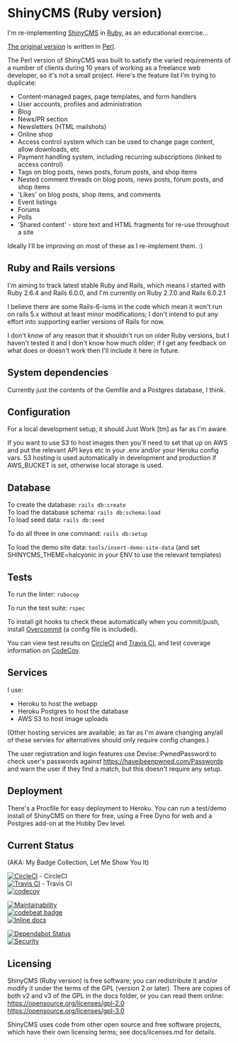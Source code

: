 # ShinyCMS (Ruby version)

I'm re-implementing [ShinyCMS](https://shinycms.org/) in
[Ruby](https://ruby-lang.org/), as an educational exercise...

[The original version](https://github.com/denny/ShinyCMS)
is written in [Perl](https://perl.org/).

The Perl version of ShinyCMS was built to satisfy the varied requirements of a
number of clients during 10 years of working as a freelance web developer, so
it's not a small project. Here's the feature list I'm trying to duplicate:

* Content-managed pages, page templates, and form handlers
* User accounts, profiles and administration
* Blog
* News/PR section
* Newsletters (HTML mailshots)
* Online shop
* Access control system which can be used to change page content, allow downloads, etc
* Payment handling system, including recurring subscriptions (linked to access control)
* Tags on blog posts, news posts, forum posts, and shop items
* Nested comment threads on blog posts, news posts, forum posts, and shop items
* 'Likes' on blog posts, shop items, and comments
* Event listings
* Forums
* Polls
* 'Shared content' - store text and HTML fragments for re-use throughout a site

Ideally I'll be improving on most of these as I re-implement them. :)


## Ruby and Rails versions

I'm aiming to track latest stable Ruby and Rails, which means I started with
Ruby 2.6.4 and Rails 6.0.0, and I'm currently on Ruby 2.7.0 and Rails 6.0.2.1

I believe there are some Rails-6-isms in the code which mean it won't run on
rails 5.x without at least minor modifications; I don't intend to put any effort
into supporting earlier versions of Rails for now.

I don't know of any reason that it shouldn't run on older Ruby versions, but I
haven't tested it and I don't know how much older; if I get any feedback on what
does or doesn't work then I'll include it here in future.


## System dependencies

Currently just the contents of the Gemfile and a Postgres database, I think.


## Configuration

For a local development setup, it should Just Work [tm] as far as I'm aware.

If you want to use S3 to host images then you'll need to set that up on AWS and
put the relevant API keys etc in your .env and/or your Heroku config vars. S3
hosting is used automatically in development and production if AWS_BUCKET is
set, otherwise local storage is used.


## Database

To create the database: `rails db:create`  
To load the database schema: `rails db:schema:load`  
To load seed data: `rails db:seed`

To do all three in one command: `rails db:setup`

To load the demo site data: `tools/insert-demo-site-data` (and set
SHINYCMS_THEME=halcyonic in your ENV to use the relevant templates)


## Tests

To run the linter: `rubocop`

To run the test suite: `rspec`

To install git hooks to check these automatically when you commit/push, install
[Overcommit](https://github.com/sds/overcommit) (a config file is included).

You can view test results on
[CircleCI](https://circleci.com/gh/denny/ShinyCMS-ruby) and
[Travis CI](https://travis-ci.org/denny/ShinyCMS-ruby), and test coverage
information on [CodeCov](https://codecov.io/gh/denny/ShinyCMS-ruby).


## Services

I use:
* Heroku to host the webapp
* Heroku Postgres to host the database
* AWS S3 to host image uploads

(Other hosting services are available; as far as I'm aware changing any/all
of these servies for alternatives should only require config changes.)

The user registration and login features use Devise::PwnedPassword to check
user's passwords against https://haveibeenpwned.com/Passwords and warn the user
if they find a match, but this doesn't require any setup.


## Deployment

There's a Procfile for easy deployment to Heroku. You can run a test/demo
install of ShinyCMS on there for free, using a Free Dyno for web and a
Postgres add-on at the Hobby Dev level.


## Current Status

(AKA: My Badge Collection, Let Me Show You It)

[![CircleCI](https://circleci.com/gh/denny/ShinyCMS-ruby.svg?style=svg&circle-token=5d3c249b624bd720b7481eb606893737ba65a0ce)](https://circleci.com/gh/denny/ShinyCMS-ruby) - CircleCI  
[![Travis CI](https://travis-ci.org/denny/ShinyCMS-ruby.svg?branch=master)](https://travis-ci.org/denny/ShinyCMS-ruby) - Travis CI  
[![codecov](https://codecov.io/gh/denny/ShinyCMS-ruby/branch/master/graph/badge.svg?token=Pm6x6VcQ81)](https://codecov.io/gh/denny/ShinyCMS-ruby)  

[![Maintainability](https://api.codeclimate.com/v1/badges/944f9f96599145fdea77/maintainability)](https://codeclimate.com/github/denny/ShinyCMS-ruby/maintainability)  
[![codebeat badge](https://codebeat.co/badges/cbd8fc61-241a-4701-9716-d4264cb6d9d9)](https://codebeat.co/projects/github-com-denny-shinycms-ruby-master)  
[![Inline docs](http://inch-ci.org/github/denny/ShinyCMS-ruby.svg?branch=master)](http://inch-ci.org/github/denny/ShinyCMS-ruby)

[![Dependabot Status](https://api.dependabot.com/badges/status?host=github&repo=denny/ShinyCMS-ruby)](https://dependabot.com)  
[![Security](https://hakiri.io/github/denny/ShinyCMS-ruby/master.svg)](https://hakiri.io/github/denny/ShinyCMS-ruby/master)


## Licensing

ShinyCMS (Ruby version) is free software; you can redistribute it and/or modify
it under the terms of the GPL (version 2 or later). There are copies of both v2
and v3 of the GPL in the docs folder, or you can read them online:  
https://opensource.org/licenses/gpl-2.0  
https://opensource.org/licenses/gpl-3.0

ShinyCMS uses code from other open source and free software projects, which
have their own licensing terms; see docs/licenses.md for details.
